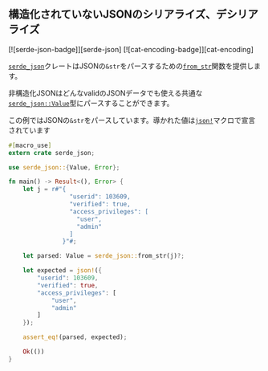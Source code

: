 ## 構造化されていないJSONのシリアライズ、デシリアライズ

[![serde-json-badge]][serde-json] [![cat-encoding-badge]][cat-encoding]

[`serde_json`]クレートはJSONの`&str`をパースするための[`from_str`]関数を提供します。

非構造化JSONはどんなvalidのJSONデータでも使える共通な[`serde_json::Value`]型にパースすることができます。

この例ではJSONの`&str`をパースしています。導かれた値は[`json!`]マクロで宣言されています
```rust
#[macro_use]
extern crate serde_json;

use serde_json::{Value, Error};

fn main() -> Result<(), Error> {
    let j = r#"{
                 "userid": 103609,
                 "verified": true,
                 "access_privileges": [
                   "user",
                   "admin"
                 ]
               }"#;

    let parsed: Value = serde_json::from_str(j)?;

    let expected = json!({
        "userid": 103609,
        "verified": true,
        "access_privileges": [
            "user",
            "admin"
        ]
    });

    assert_eq!(parsed, expected);

    Ok(())
}
```

[`from_str`]: https://docs.serde.rs/serde_json/fn.from_str.html
[`json!`]: https://docs.serde.rs/serde_json/macro.json.html
[`serde_json`]: https://docs.serde.rs/serde_json/
[`serde_json::Value`]: https://docs.serde.rs/serde_json/enum.Value.html
